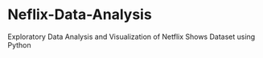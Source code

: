# Neflix-Data-Analysis
Exploratory Data Analysis and Visualization of Netflix Shows Dataset using Python
